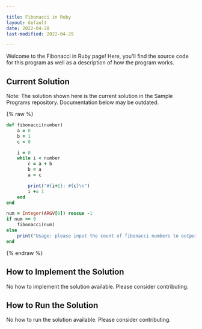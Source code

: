 ```yaml
---

title: Fibonacci in Ruby
layout: default
date: 2022-04-28
last-modified: 2022-04-29

---
```


Welcome to the Fibonacci in Ruby page! Here, you'll find the source code for this program as well as a description of how the program works.

## Current Solution

Note: The solution shown here is the current solution in the Sample Programs repository. Documentation below may be outdated.

{% raw %}

```Ruby
def fibonacci(number)
    a = 0
    b = 1
    c = 0

    i = 0
    while i < number
        c = a + b
        b = a
        a = c

        print("#{i+1}: #{c}\n")
        i += 1
    end
end

num = Integer(ARGV[0]) rescue -1
if num >= 0
    fibonacci(num)
else
    print("Usage: please input the count of fibonacci numbers to output")
end
```

{% endraw %}

## How to Implement the Solution

No how to implement the solution available. Please consider contributing.

## How to Run the Solution

No how to run the solution available. Please consider contributing.